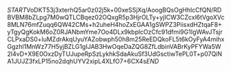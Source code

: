 $START$VoDKT53j3xterhQ5ar0z02j5k+00xeSSjXq/AoogBQsOgHhlcCfQN/RDBVBM8bZLpg7M0wQTLCBqez02OQxgR5p3HjrOLTy+yjICW3CZcxl6tVgoXVc8MLN76mfZuqq6QW42CMs+h2uheH4hoZxEGAA1gSWPZ3PiisxdHZtqaF8+yTgyQgKokM6oZ0RJANbmYme7Oo4DLx9kbplcOzCfc91dfmi9G1IgWAvJTsjrCLPxaDS0+luMZdrAkqUyuYAZobwph50h8m25ReEDQkoFL5t6kOyFyA4mihxGgzhl1MnWz77H5yjBZLG1gIJAB3HwOqeDaZQG8ZfLdbinVABrKyPFYWa5W2l4vD+X9E0OxzDyTUJupeRpSzLykhkSdaAkuSf3UdGsctiwTePL0T+p07QiNA1JUJZ3fxLP15no2dqhUYV2xipL4XLfO7+6CX4s$END$